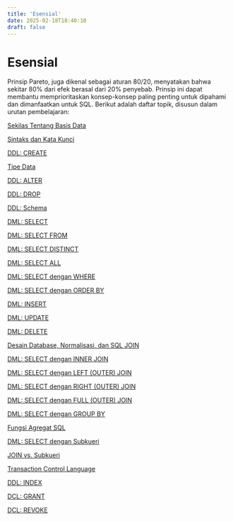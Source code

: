 ```yaml
---
title: 'Esensial'
date: 2025-02-18T18:40:10
draft: false
---
```


# Esensial

Prinsip Pareto, juga dikenal sebagai aturan 80/20, menyatakan bahwa sekitar 80% dari efek berasal dari 20% penyebab. Prinsip ini dapat membantu memprioritaskan konsep-konsep paling penting untuk dipahami dan dimanfaatkan untuk SQL. Berikut adalah daftar topik, disusun dalam urutan pembelajaran:

[Sekilas Tentang Basis Data](Esensial%20678f51b4f61f43c881425189f607d4b8/Sekilas%20Tentang%20Basis%20Data%20a4108fc96e9242679d9e77e3577bd8bd.md)

[Sintaks dan Kata Kunci](Esensial%20678f51b4f61f43c881425189f607d4b8/Sintaks%20dan%20Kata%20Kunci%2067ae565f2ffd4999b588e6fa9b0bf5b1.md)

[DDL: CREATE](Esensial%20678f51b4f61f43c881425189f607d4b8/DDL%20CREATE%2092fc18c4142147b8bc5cffe955d607f8.md)

[Tipe Data](Esensial%20678f51b4f61f43c881425189f607d4b8/Tipe%20Data%208e05934570c049728083a22e1c473a52.md)

[DDL: ALTER](Esensial%20678f51b4f61f43c881425189f607d4b8/DDL%20ALTER%203656325998e845f293c3887bcda2ddf5.md)

[DDL: DROP](Esensial%20678f51b4f61f43c881425189f607d4b8/DDL%20DROP%2003bf2ba673db46509aa78a94f557adf3.md)

[DDL: Schema](Esensial%20678f51b4f61f43c881425189f607d4b8/DDL%20Schema%20ab7fd99b9aec4cfe895c9eb71fed83f8.md)

[DML: SELECT](Esensial%20678f51b4f61f43c881425189f607d4b8/DML%20SELECT%20e824dfe643a4449793424ff7b44ecb0b.md)

[DML: SELECT FROM](Esensial%20678f51b4f61f43c881425189f607d4b8/DML%20SELECT%20FROM%2040150ce0183e42869fad8b1768960cea.md)

[DML: SELECT DISTINCT](Esensial%20678f51b4f61f43c881425189f607d4b8/DML%20SELECT%20DISTINCT%200e1321a944d94eb394958afc9af300d2.md)

[DML: SELECT ALL](Esensial%20678f51b4f61f43c881425189f607d4b8/DML%20SELECT%20ALL%206345cbd002f6449e822b73443b36057b.md)

[DML: SELECT dengan WHERE](Esensial%20678f51b4f61f43c881425189f607d4b8/DML%20SELECT%20dengan%20WHERE%20fe87e53a14a64b278435592186f7a5ae.md)

[DML: SELECT dengan ORDER BY](Esensial%20678f51b4f61f43c881425189f607d4b8/DML%20SELECT%20dengan%20ORDER%20BY%20cd3ef4c02a244189824dcb0f356f93e7.md)

[DML: INSERT](Esensial%20678f51b4f61f43c881425189f607d4b8/DML%20INSERT%20a04290c833a5432a98aebac4920f267f.md)

[DML: UPDATE](Esensial%20678f51b4f61f43c881425189f607d4b8/DML%20UPDATE%200a8c968cd0ab496c9dee0587bb459b5d.md)

[DML: DELETE](Esensial%20678f51b4f61f43c881425189f607d4b8/DML%20DELETE%205222cf75145c470ea577f45443481e08.md)

[Desain Database, Normalisasi, dan SQL JOIN](Esensial%20678f51b4f61f43c881425189f607d4b8/Desain%20Database,%20Normalisasi,%20dan%20SQL%20JOIN%209e7a15e734434e32b0e587a1ed88e418.md)

[DML: SELECT dengan INNER JOIN](Esensial%20678f51b4f61f43c881425189f607d4b8/DML%20SELECT%20dengan%20INNER%20JOIN%2084e7b476e8274c4ca044e7593c1f03e4.md)

[DML: SELECT dengan LEFT (OUTER) JOIN](<Esensial%20678f51b4f61f43c881425189f607d4b8/DML%20SELECT%20dengan%20LEFT%20(OUTER)%20JOIN%2049658a356ad84726824fddefd26fea6b.md>)

[DML: SELECT dengan RIGHT (OUTER) JOIN](<Esensial%20678f51b4f61f43c881425189f607d4b8/DML%20SELECT%20dengan%20RIGHT%20(OUTER)%20JOIN%2072ee208f94274881b5aa5574b9a1df15.md>)

[DML: SELECT dengan FULL (OUTER) JOIN](<Esensial%20678f51b4f61f43c881425189f607d4b8/DML%20SELECT%20dengan%20FULL%20(OUTER)%20JOIN%20a308bfb77b6249a88ad458ec41da5142.md>)

[DML: SELECT dengan GROUP BY](Esensial%20678f51b4f61f43c881425189f607d4b8/DML%20SELECT%20dengan%20GROUP%20BY%2047ce9fec15cc4840a337c57ebd12cc8b.md)

[Fungsi Agregat SQL](Esensial%20678f51b4f61f43c881425189f607d4b8/Fungsi%20Agregat%20SQL%205bec68b349474454befa849ed8a2cfc1.md)

[DML: SELECT dengan Subkueri](Esensial%20678f51b4f61f43c881425189f607d4b8/DML%20SELECT%20dengan%20Subkueri%20445c823d691845689bf0b3b2f359bcef.md)

[JOIN vs. Subkueri](Esensial%20678f51b4f61f43c881425189f607d4b8/JOIN%20vs%20Subkueri%20e3d173feb0dc416e979d72af301f3934.md)

[Transaction Control Language](Esensial%20678f51b4f61f43c881425189f607d4b8/Transaction%20Control%20Language%208085e514be5640a9b8d9b2b7b12b374e.md)

[DDL: INDEX](Esensial%20678f51b4f61f43c881425189f607d4b8/DDL%20INDEX%205db0d2fecd9a483b881207ab70c31e47.md)

[DCL: GRANT](Esensial%20678f51b4f61f43c881425189f607d4b8/DCL%20GRANT%2061534a08cbfc4b3dbcca0a1f9ea459a4.md)

[DCL: REVOKE](Esensial%20678f51b4f61f43c881425189f607d4b8/DCL%20REVOKE%2025f8b9837c4e43dda049353ade94e7b7.md)
